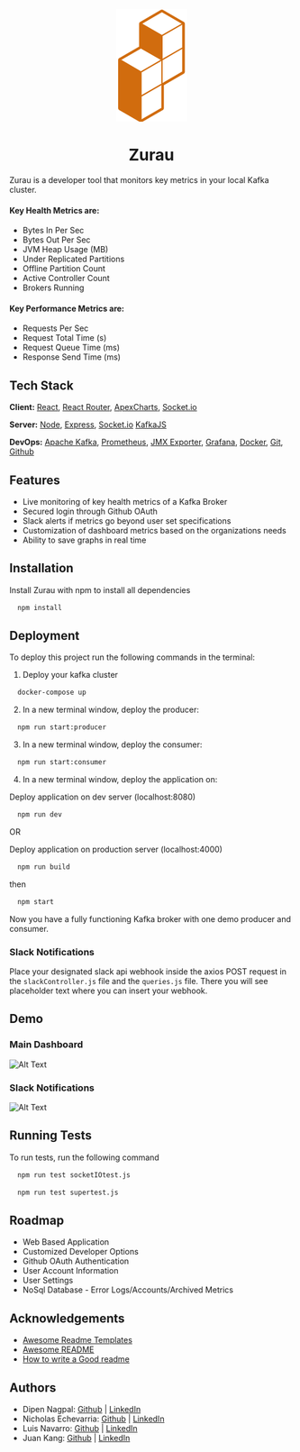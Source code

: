 <div style="text-align: center;">

![Zurau Logo](./client/assets/images/zurau-logo.png "Zurau Logo")

</div>

<h1 style="text-align: center" style="font-size: 10rem">Zurau</h1>

Zurau is a developer tool that monitors key metrics in your local Kafka cluster.

#### Key Health Metrics are:

- Bytes In Per Sec
- Bytes Out Per Sec
- JVM Heap Usage (MB)
- Under Replicated Partitions
- Offline Partition Count
- Active Controller Count
- Brokers Running

#### Key Performance Metrics are:

- Requests Per Sec
- Request Total Time (s)
- Request Queue Time (ms)
- Response Send Time (ms)

## Tech Stack

**Client:** [React](https://reactjs.org/), [React Router](https://reactrouter.com/en/main), [ApexCharts](https://apexcharts.com), [Socket.io](https://socket.io)

**Server:** [Node](https://nodejs.org/en/), [Express](https://expressjs.com/), [Socket.io](https://socket.io) [KafkaJS](https://kafka.js.org)

**DevOps:** [Apache Kafka](https://kafka.apache.org/), [Prometheus](https://prometheus.io/), [JMX Exporter](https://github.com/prometheus/jmx_exporter), [Grafana](https://grafana.com), [Docker](https://www.docker.com), [Git](https://git-scm.com/), [Github](https://github.com/)

## Features

- Live monitoring of key health metrics of a Kafka Broker
- Secured login through Github OAuth
- Slack alerts if metrics go beyond user set specifications
- Customization of dashboard metrics based on the organizations needs
- Ability to save graphs in real time

## Installation

Install Zurau with npm to install all dependencies

```bash
  npm install
```

## Deployment

To deploy this project run the following commands in the terminal:

1. Deploy your kafka cluster

```bash
  docker-compose up
```

2. In a new terminal window, deploy the producer:

```bash
  npm run start:producer
```

3. In a new terminal window, deploy the consumer:

```bash
  npm run start:consumer
```

4. In a new terminal window, deploy the application on:

Deploy application on dev server (localhost:8080)

```bash
  npm run dev
```

OR

Deploy application on production server (localhost:4000)

```bash
  npm run build
```

then

```bash
  npm start
```

Now you have a fully functioning Kafka broker with one demo producer and consumer.

<h3>Slack Notifications</h3>

Place your designated slack api webhook inside the axios POST request in the `slackController.js` file and the `queries.js` file. There you will see placeholder text where you can insert your webhook.

## Demo

<h3>Main Dashboard</h3>

![Alt Text](https://media.giphy.com/media/kfKhKpAbezCIxwCW9D/giphy.gif)

<h3>Slack Notifications</h3>

![Alt Text](https://media.giphy.com/media/0ykVFzaLsVZao1XgGR/giphy.gif)

## Running Tests

To run tests, run the following command

```bash
  npm run test socketIOtest.js
```

```bash
  npm run test supertest.js
```

## Roadmap

- Web Based Application
- Customized Developer Options
- Github OAuth Authentication
- User Account Information
- User Settings
- NoSql Database - Error Logs/Accounts/Archived Metrics

## Acknowledgements

- [Awesome Readme Templates](https://awesomeopensource.com/project/elangosundar/awesome-README-templates)
- [Awesome README](https://github.com/matiassingers/awesome-readme)
- [How to write a Good readme](https://bulldogjob.com/news/449-how-to-write-a-good-readme-for-your-github-project)

## Authors

- Dipen Nagpal: [Github](https://github.com/dnagpal1) | [LinkedIn](www.linkedin.com/in/dipen-nagpal)
- Nicholas Echevarria: [Github](https://github.com/nick-echevarria) | [LinkedIn](https://www.linkedin.com/in/nicholasechevarria/)
- Luis Navarro: [Github](https://github.com/luis-e-navarro) | [LinkedIn](https://linkedin.com/in/luis-e-navarro)
- Juan Kang: [Github](https://github.com/juanpakang) | [LinkedIn](https://www.linkedin.com/in/juankang/)
